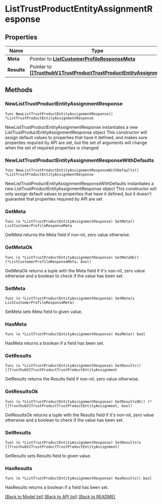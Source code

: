 # ListTrustProductEntityAssignmentResponse

## Properties

Name | Type | Description | Notes
------------ | ------------- | ------------- | -------------
**Meta** | Pointer to [**ListCustomerProfileResponseMeta**](ListCustomerProfileResponse_meta.md) |  | [optional] 
**Results** | Pointer to [**[]TrusthubV1TrustProductTrustProductEntityAssignment**](TrusthubV1TrustProductTrustProductEntityAssignment.md) |  | [optional] 

## Methods

### NewListTrustProductEntityAssignmentResponse

`func NewListTrustProductEntityAssignmentResponse() *ListTrustProductEntityAssignmentResponse`

NewListTrustProductEntityAssignmentResponse instantiates a new ListTrustProductEntityAssignmentResponse object
This constructor will assign default values to properties that have it defined,
and makes sure properties required by API are set, but the set of arguments
will change when the set of required properties is changed

### NewListTrustProductEntityAssignmentResponseWithDefaults

`func NewListTrustProductEntityAssignmentResponseWithDefaults() *ListTrustProductEntityAssignmentResponse`

NewListTrustProductEntityAssignmentResponseWithDefaults instantiates a new ListTrustProductEntityAssignmentResponse object
This constructor will only assign default values to properties that have it defined,
but it doesn't guarantee that properties required by API are set

### GetMeta

`func (o *ListTrustProductEntityAssignmentResponse) GetMeta() ListCustomerProfileResponseMeta`

GetMeta returns the Meta field if non-nil, zero value otherwise.

### GetMetaOk

`func (o *ListTrustProductEntityAssignmentResponse) GetMetaOk() (*ListCustomerProfileResponseMeta, bool)`

GetMetaOk returns a tuple with the Meta field if it's non-nil, zero value otherwise
and a boolean to check if the value has been set.

### SetMeta

`func (o *ListTrustProductEntityAssignmentResponse) SetMeta(v ListCustomerProfileResponseMeta)`

SetMeta sets Meta field to given value.

### HasMeta

`func (o *ListTrustProductEntityAssignmentResponse) HasMeta() bool`

HasMeta returns a boolean if a field has been set.

### GetResults

`func (o *ListTrustProductEntityAssignmentResponse) GetResults() []TrusthubV1TrustProductTrustProductEntityAssignment`

GetResults returns the Results field if non-nil, zero value otherwise.

### GetResultsOk

`func (o *ListTrustProductEntityAssignmentResponse) GetResultsOk() (*[]TrusthubV1TrustProductTrustProductEntityAssignment, bool)`

GetResultsOk returns a tuple with the Results field if it's non-nil, zero value otherwise
and a boolean to check if the value has been set.

### SetResults

`func (o *ListTrustProductEntityAssignmentResponse) SetResults(v []TrusthubV1TrustProductTrustProductEntityAssignment)`

SetResults sets Results field to given value.

### HasResults

`func (o *ListTrustProductEntityAssignmentResponse) HasResults() bool`

HasResults returns a boolean if a field has been set.


[[Back to Model list]](../README.md#documentation-for-models) [[Back to API list]](../README.md#documentation-for-api-endpoints) [[Back to README]](../README.md)



